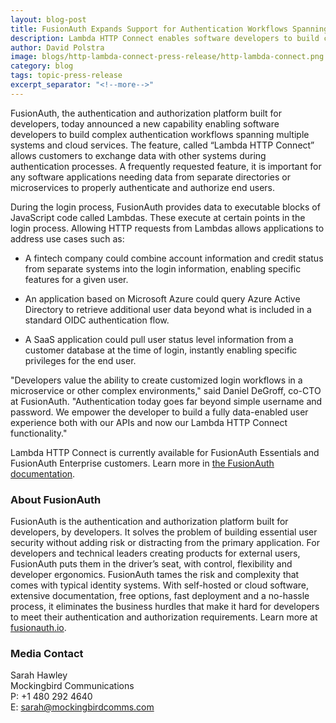 ```yaml
---
layout: blog-post
title: FusionAuth Expands Support for Authentication Workflows Spanning Multiple Systems
description: Lambda HTTP Connect enables software developers to build complex authentication workflows spanning multiple systems and cloud services.
author: David Polstra
image: blogs/http-lambda-connect-press-release/http-lambda-connect.png
category: blog
tags: topic-press-release
excerpt_separator: "<!--more-->"
---
```


FusionAuth, the authentication and authorization platform built for developers, today announced a new capability enabling software developers to build complex authentication workflows spanning multiple systems and cloud services. The feature, called “Lambda HTTP Connect” allows customers to exchange data with other systems during authentication processes. A frequently requested feature, it is important for any software applications needing data from separate directories or microservices to properly authenticate and authorize end users.  

<!--more-->

During the login process, FusionAuth provides data to executable blocks of JavaScript code called Lambdas. These execute at certain points in the login process. Allowing HTTP requests  from Lambdas allows applications to address use cases such as: 

* A fintech company could combine account information and credit status from separate systems into the login information, enabling specific features for a given  user. 

* An application based on Microsoft Azure could query Azure Active Directory to retrieve additional user data beyond what is included in a standard OIDC authentication flow. 

* A SaaS application could pull user status level information from a customer database at the time of login, instantly enabling specific privileges for the end user. 

"Developers value the ability to create customized login workflows in a microservice or other complex environments," said Daniel DeGroff, co-CTO at FusionAuth. "Authentication today goes far beyond simple username and password. We empower the developer to build a fully data-enabled user experience both with our APIs and now our Lambda HTTP Connect  functionality."

Lambda HTTP Connect is currently available for FusionAuth Essentials and FusionAuth Enterprise customers. Learn more in [the FusionAuth documentation](/docs/v1/tech/lambdas/#using-lambda-http-connect).

### About FusionAuth

FusionAuth is the authentication and authorization platform built for developers, by developers. It solves the problem of building essential user security without adding risk or distracting from the primary application. For developers and technical leaders creating products for external users, FusionAuth puts them in the driver’s seat, with control, flexibility and developer ergonomics. FusionAuth tames the risk and complexity that comes with typical identity systems. With self-hosted or cloud software, extensive documentation, free options, fast deployment and a no-hassle process, it eliminates the business hurdles that make it hard for developers to meet their authentication and authorization requirements. Learn more at [fusionauth.io](/). 

### Media Contact

Sarah Hawley  
Mockingbird Communications  
P: +1 480 292 4640  
E: sarah@mockingbirdcomms.com



